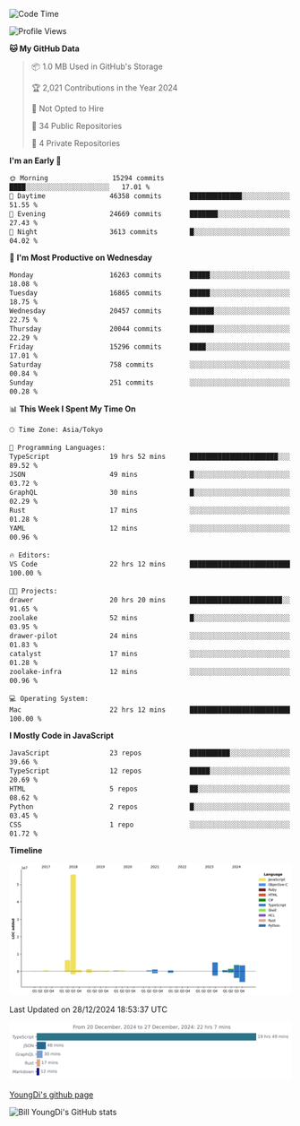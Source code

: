 <!--START_SECTION:waka-->
![Code Time](http://img.shields.io/badge/Code%20Time-1%2C147%20hrs%2048%20mins-blue)

![Profile Views](http://img.shields.io/badge/Profile%20Views-0-blue)

**🐱 My GitHub Data** 

> 📦 1.0 MB Used in GitHub's Storage 
 > 
> 🏆 2,021 Contributions in the Year 2024
 > 
> 🚫 Not Opted to Hire
 > 
> 📜 34 Public Repositories 
 > 
> 🔑 4 Private Repositories 
 > 
**I'm an Early 🐤** 

```text
🌞 Morning                15294 commits       ████░░░░░░░░░░░░░░░░░░░░░   17.01 % 
🌆 Daytime                46358 commits       █████████████░░░░░░░░░░░░   51.55 % 
🌃 Evening                24669 commits       ███████░░░░░░░░░░░░░░░░░░   27.43 % 
🌙 Night                  3613 commits        █░░░░░░░░░░░░░░░░░░░░░░░░   04.02 % 
```
📅 **I'm Most Productive on Wednesday** 

```text
Monday                   16263 commits       █████░░░░░░░░░░░░░░░░░░░░   18.08 % 
Tuesday                  16865 commits       █████░░░░░░░░░░░░░░░░░░░░   18.75 % 
Wednesday                20457 commits       ██████░░░░░░░░░░░░░░░░░░░   22.75 % 
Thursday                 20044 commits       ██████░░░░░░░░░░░░░░░░░░░   22.29 % 
Friday                   15296 commits       ████░░░░░░░░░░░░░░░░░░░░░   17.01 % 
Saturday                 758 commits         ░░░░░░░░░░░░░░░░░░░░░░░░░   00.84 % 
Sunday                   251 commits         ░░░░░░░░░░░░░░░░░░░░░░░░░   00.28 % 
```


📊 **This Week I Spent My Time On** 

```text
🕑︎ Time Zone: Asia/Tokyo

💬 Programming Languages: 
TypeScript               19 hrs 52 mins      ██████████████████████░░░   89.52 % 
JSON                     49 mins             █░░░░░░░░░░░░░░░░░░░░░░░░   03.72 % 
GraphQL                  30 mins             █░░░░░░░░░░░░░░░░░░░░░░░░   02.29 % 
Rust                     17 mins             ░░░░░░░░░░░░░░░░░░░░░░░░░   01.28 % 
YAML                     12 mins             ░░░░░░░░░░░░░░░░░░░░░░░░░   00.96 % 

🔥 Editors: 
VS Code                  22 hrs 12 mins      █████████████████████████   100.00 % 

🐱‍💻 Projects: 
drawer                   20 hrs 20 mins      ███████████████████████░░   91.65 % 
zoolake                  52 mins             █░░░░░░░░░░░░░░░░░░░░░░░░   03.95 % 
drawer-pilot             24 mins             ░░░░░░░░░░░░░░░░░░░░░░░░░   01.83 % 
catalyst                 17 mins             ░░░░░░░░░░░░░░░░░░░░░░░░░   01.28 % 
zoolake-infra            12 mins             ░░░░░░░░░░░░░░░░░░░░░░░░░   00.96 % 

💻 Operating System: 
Mac                      22 hrs 12 mins      █████████████████████████   100.00 % 
```

**I Mostly Code in JavaScript** 

```text
JavaScript               23 repos            ██████████░░░░░░░░░░░░░░░   39.66 % 
TypeScript               12 repos            █████░░░░░░░░░░░░░░░░░░░░   20.69 % 
HTML                     5 repos             ██░░░░░░░░░░░░░░░░░░░░░░░   08.62 % 
Python                   2 repos             █░░░░░░░░░░░░░░░░░░░░░░░░   03.45 % 
CSS                      1 repo              ░░░░░░░░░░░░░░░░░░░░░░░░░   01.72 % 
```



**Timeline**

![Lines of Code chart](https://raw.githubusercontent.com/Youngdi/Youngdi/master/assets/bar_graph.png)


 Last Updated on 28/12/2024 18:53:37 UTC
<!--END_SECTION:waka-->

![wakatime](./images/stat.svg)

[YoungDi's github page](https://youngdi.github.io)

![Bill YoungDi's GitHub stats](https://github-readme-stats.vercel.app/api?username=youngdi&count_private=true&show_icons=true)
